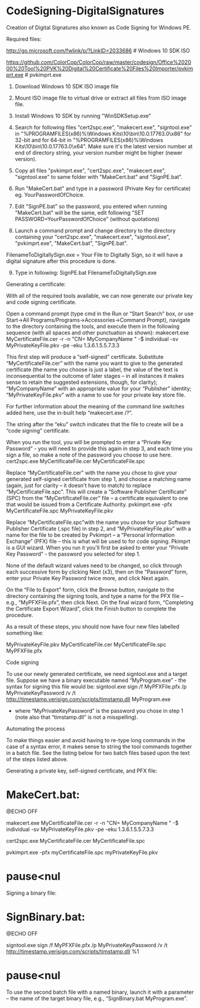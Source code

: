 # CodeSigning-DigitalSignatures
Creation of Digital Signatures also known as Code Signing for Windows PE.

Required files:

http://go.microsoft.com/fwlink/p/?LinkID=2033686 # Windows 10 SDK ISO

https://github.com/ColorCop/ColorCop/raw/master/codesign/Office%202000%20Tool%20PVK%20Digital%20Certificate%20Files%20Importer/pvkimprt.exe # pvkimprt.exe

1. Download Windows 10 SDK ISO image file

2. Mount ISO image file to virtual drive or extract all files from ISO image file.

3. Install Windows 10 SDK by running "WinSDKSetup.exe"

4. Search for following files "cert2spc.exe", "makecert.exe", "signtool.exe" in "%PROGRAMFILES(x86)%\Windows Kits\10\bin\10.0.17763.0\x86" for 32-bit and for 64-bit in "%PROGRAMFILES(x86)%\Windows Kits\10\bin\10.0.17763.0\x64".
Make sure it's the latest version number at end of directory string, your version number might be higher (newer version).

5. Copy all files "pvkimprt.exe", "cert2spc.exe", "makecert.exe", "signtool.exe" to same folder with "MakeCert.bat" and "SignPE.bat".

6. Run "MakeCert.bat" and type in a password (Private Key for certificate) eg. YourPasswordOfChoice.

7. Edit "SignPE.bat" so the password, you entered when running "MakeCert.bat" will be the same, edit following "SET PASSWORD=YourPasswordOfChoice" (without quotations)

8. Launch a command prompt and change directory to the directory containing your "cert2spc.exe", "makecert.exe", "signtool.exe", "pvkimprt.exe", "MakeCert.bat", "SignPE.bat".

FilenameToDigitallySign.exe = Your File to Digitally Sign, so it will have a digital signature after this procedure is done.

9. Type in following: SignPE.bat FilenameToDigitallySign.exe

Generating a certificate:

With all of the required tools available, we can now generate our private key and code signing certificate.

Open a command prompt (type cmd in the Run or “Start Search” box, or use Start->All Programs/Programs->Accessories->Command Prompt), navigate to the directory containing the tools, and execute them in the following sequence (with all spaces and other punctuation as shown):
makecert.exe MyCertificateFile.cer -r -n "CN= MyCompanyName " -$ individual -sv MyPrivateKeyFile.pkv -pe -eku 1.3.6.1.5.5.7.3.3 

This first step will produce a “self-signed” certificate. Substitute “MyCertificateFile.cer” with the name you want to give to the generated certificate (the name you choose is just a label, the value of the text is inconsequential to the outcome of later stages – in all instances it makes sense to retain the suggested extensions, though, for clarity); “MyCompanyName” with an appropriate value for your “Publisher” identity; “MyPrivateKeyFile.pkv” with a name to use for your private key store file.

For further information about the meaning of the command line switches added here, use the in-built help “makecert.exe /?”.

The string after the “eku” switch indicates that the file to create will be a “code signing” certificate.

When you run the tool, you will be prompted to enter a “Private Key Password” - you will need to provide this again in step 3, and each time you sign a file, so make a note of the password you choose to use here.
cert2spc.exe MyCertificateFile.cer MyCertificateFile.spc 

Replace “MyCertificateFile.cer” with the name you chose to give your generated self-signed certificate from step 1, and choose a matching name (again, just for clarity – it doesn't have to match) to replace “MyCertificateFile.spc”. This will create a “Software Publisher Certificate” (SPC) from the “MyCertificateFile.cer” file – a certificate equivalent to one that would be issued from a Certificate Authority.
pvkimprt.exe -pfx MyCertificateFile.spc MyPrivateKeyFile.pkv 

Replace “MyCertificateFile.spc”with the name you chose for your Software Publisher Certificate (.spc file) in step 2, and “MyPrivateKeyFile.pkv” with a name for the file to be created by Pvkimprt – a “Personal Information Exchange” (PFX) file – this is what will be used to for code signing.
Pkimprt is a GUI wizard. When you run it you'll first be asked to enter your “Private Key Password” - the password you selected for step 1.

None of the default wizard values need to be changed, so click through each successive form by clicking Next (x3), then on the “Password” form, enter your Private Key Password twice more, and click Next again.

On the “File to Export” form, click the Browse button, navigate to the directory containing the signing tools, and type a name for the PFX file – e.g., “MyPFXFile.pfx”, then click Next.
On the final wizard form, “Completing the Certificate Export Wizard”, click the Finish button to complete the procedure.

As a result of these steps, you should now have four new files labelled something like:

MyPrivateKeyFile.pkv
MyCertificateFile.cer
MyCertificateFile.spc
MyPFXFile.pfx


Code signing

To use our newly generated certificate, we need signtool.exe and a target file. Suppose we have a binary executable named “MyProgram.exe” - the syntax for signing this file would be:
signtool.exe sign /f MyPFXFile.pfx /p MyPrivateKeyPassword /v /t http://timestamp.verisign.com/scripts/timstamp.dll MyProgram.exe 

- where “MyPrivateKeyPassword” is the password you chose in step 1 (note also that “timstamp.dll” is not a misspelling).

Automating the process

To make things easier and avoid having to re-type long commands in the case of a syntax error, it makes sense to string the tool commands together in a batch file. See the listing below for two batch files based upon the text of the steps listed above.

Generating a private key, self-signed certificate, and PFX file:

MakeCert.bat:
======================================================================================================================================
@ECHO OFF

makecert.exe MyCertificateFile.cer -r -n "CN= MyCompanyName " -$ individual -sv MyPrivateKeyFile.pkv -pe -eku 1.3.6.1.5.5.7.3.3

cert2spc.exe MyCertificateFile.cer MyCertificateFile.spc

pvkimprt.exe -pfx myCertificateFile.spc myPrivateKeyFile.pkv 

pause<nul
=======================================================================================================================================
Signing a binary file:

SignBinary.bat:
=======================================================================================================================================
@ECHO OFF

signtool.exe sign /f MyPFXFile.pfx /p MyPrivateKeyPassword /v /t http://timestamp.verisign.com/scripts/timstamp.dll %1

pause<nul
=======================================================================================================================================

To use the second batch file with a named binary, launch it with a parameter – the name of the target binary file, e.g., “SignBinary.bat MyProgram.exe”.
